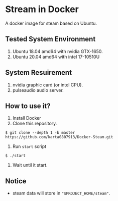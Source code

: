 # Stream in Docker

A docker image for steam based on Ubuntu.

## Tested System Environment

1. Ubuntu 18.04 amd64 with nvidia GTX-1650.
2. Ubuntu 20.04 amd64 with intel 17-10510U

## System Resuirement

1. nvidia graphic card (or intel CPU).
1. pulseaudio audio server.

## How to use it?

1. Install Docker
1. Clone this repository.

```
$ git clone --depth 1 -b master https://github.com/karta0807913/Docker-Steam.git
```

1. Run `start` script

```
$ ./start
```

1. Wait until it start.

## Notice

* steam data will store in `"$PROJECT_HOME/steam"`.

